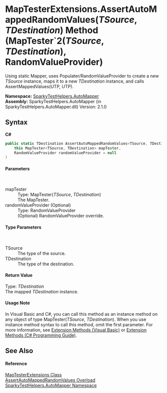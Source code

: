 # MapTesterExtensions.AssertAutoMappedRandomValues(*TSource*, *TDestination*) Method (MapTester`2(*TSource*, *TDestination*), RandomValueProvider)
 

Using static Mapper, uses Populater/RandomValueProvider to create a new *TSource* instance, maps it to a new *TDestination* instance, and calls AssertMappedValues(UTP, UTP).

**Namespace:**&nbsp;<a href="N_SparkyTestHelpers_AutoMapper.md">SparkyTestHelpers.AutoMapper</a><br />**Assembly:**&nbsp;SparkyTestHelpers.AutoMapper (in SparkyTestHelpers.AutoMapper.dll) Version: 2.1.0

## Syntax

**C#**<br />
``` C#
public static TDestination AssertAutoMappedRandomValues<TSource, TDestination>(
	this MapTester<TSource, TDestination> mapTester,
	RandomValueProvider randomValueProvider = null
)

```


#### Parameters
&nbsp;<dl><dt>mapTester</dt><dd>Type: MapTester(*TSource*, *TDestination*)<br />The MapTester.</dd><dt>randomValueProvider (Optional)</dt><dd>Type: RandomValueProvider<br />(Optional) RandomValueProvider override.</dd></dl>

#### Type Parameters
&nbsp;<dl><dt>TSource</dt><dd>The type of the source.</dd><dt>TDestination</dt><dd>The type of the destination.</dd></dl>

#### Return Value
Type: *TDestination*<br />The mapped *TDestination* instance.

#### Usage Note
In Visual Basic and C#, you can call this method as an instance method on any object of type MapTester(*TSource*, *TDestination*). When you use instance method syntax to call this method, omit the first parameter. For more information, see <a href="http://msdn.microsoft.com/en-us/library/bb384936.aspx">Extension Methods (Visual Basic)</a> or <a href="http://msdn.microsoft.com/en-us/library/bb383977.aspx">Extension Methods (C# Programming Guide)</a>.

## See Also


#### Reference
<a href="T_SparkyTestHelpers_AutoMapper_MapTesterExtensions.md">MapTesterExtensions Class</a><br /><a href="Overload_SparkyTestHelpers_AutoMapper_MapTesterExtensions_AssertAutoMappedRandomValues.md">AssertAutoMappedRandomValues Overload</a><br /><a href="N_SparkyTestHelpers_AutoMapper.md">SparkyTestHelpers.AutoMapper Namespace</a><br />